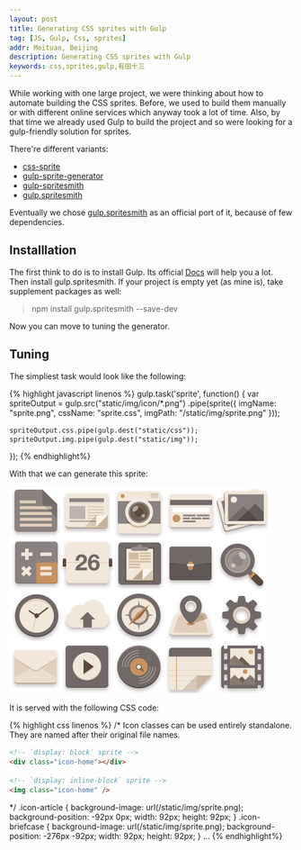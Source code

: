 ```yaml
---
layout: post
title: Generating CSS sprites with Gulp
tag: [JS, Gulp, Css, sprites]
addr: Meituan, Beijing
description: Generating CSS sprites with Gulp
keywords: css,sprites,gulp,有田十三
---
```


While working with one large project, we were thinking about how to automate building the CSS sprites. Before, we used to build them manually or with different online services which anyway took a lot of time. Also, by that time we already used Gulp to build the project and so were looking for a gulp-friendly solution for sprites.

<!--more-->

There're  different variants:

* [css-sprite](https://www.npmjs.org/package/css-sprite)
* [gulp-sprite-generator](https://www.npmjs.com/package/gulp-sprite-generator)
* [gulp-spritesmith](https://github.com/Otouto/gulp-spritesmith)
* [gulp.spritesmith](https://github.com/twolfson/gulp.spritesmith)

Eventually we chose [gulp.spritesmith](https://github.com/twolfson/gulp.spritesmith) as an official port of it, because of few dependencies.


Installlation
-------------

The first think to do is to install Gulp. Its official [Docs](https://github.com/gulpjs/gulp/blob/master/docs/getting-started.md#getting-started) will help you a lot.
Then install gulp.spritesmith. If your project is empty yet (as mine is), take supplement packages as well:

> npm install gulp.spritesmith --save-dev

Now you can move to tuning the generator.


Tuning
------

The simpliest task would look like the following:

{% highlight javascript linenos %}
gulp.task('sprite', function() {
    var spriteOutput =
        gulp.src("static/img/icon/*.png")
            .pipe(sprite({
                imgName: "sprite.png",
                cssName: "sprite.css",
                imgPath: "/static/img/sprite.png"
            }));

    spriteOutput.css.pipe(gulp.dest("static/css"));
    spriteOutput.img.pipe(gulp.dest("static/img"));
});
{% endhighlight%}

With that we can generate this sprite:

![img](/static/img/sprite.png)

It is served with the following CSS code:

{% highlight css linenos %}
/*
Icon classes can be used entirely standalone. They are named after their original file names.

```html
<!-- `display: block` sprite -->
<div class="icon-home"></div>

<!-- `display: inline-block` sprite -->
<img class="icon-home" />
```
*/
.icon-article {
  background-image: url(/static/img/sprite.png);
  background-position: -92px 0px;
  width: 92px;
  height: 92px;
}
.icon-briefcase {
  background-image: url(/static/img/sprite.png);
  background-position: -276px -92px;
  width: 92px;
  height: 92px;
}
...
{% endhighlight%}



